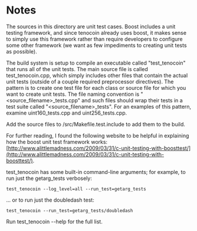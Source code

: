 # Notes
The sources in this directory are unit test cases.  Boost includes a
unit testing framework, and since tenocoin already uses boost, it makes
sense to simply use this framework rather than require developers to
configure some other framework (we want as few impediments to creating
unit tests as possible).

The build system is setup to compile an executable called "test_tenocoin"
that runs all of the unit tests.  The main source file is called
test_tenocoin.cpp, which simply includes other files that contain the
actual unit tests (outside of a couple required preprocessor
directives).  The pattern is to create one test file for each class or
source file for which you want to create unit tests.  The file naming
convention is "<source_filename>_tests.cpp" and such files should wrap
their tests in a test suite called "<source_filename>_tests".  For an
examples of this pattern, examine uint160_tests.cpp and
uint256_tests.cpp.

Add the source files to /src/Makefile.test.include to add them to the build.

For further reading, I found the following website to be helpful in
explaining how the boost unit test framework works:
[http://www.alittlemadness.com/2009/03/31/c-unit-testing-with-boosttest/](http://www.alittlemadness.com/2009/03/31/c-unit-testing-with-boosttest/).

test_tenocoin has some built-in command-line arguments; for
example, to run just the getarg_tests verbosely:

    test_tenocoin --log_level=all --run_test=getarg_tests

... or to run just the doubledash test:

    test_tenocoin --run_test=getarg_tests/doubledash

Run  test_tenocoin --help   for the full list.

